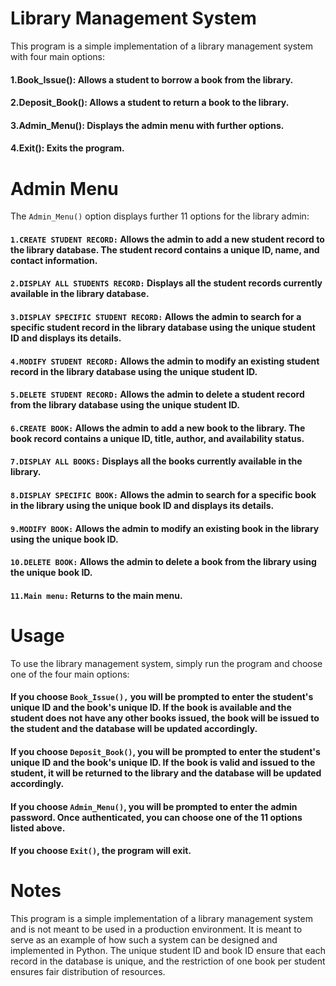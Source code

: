 # Library Management System
This program is a simple implementation of a library management system with four main options:

#### **1.Book_Issue():** Allows a student to borrow a book from the library.
#### **2.Deposit_Book():** Allows a student to return a book to the library.
#### **3.Admin_Menu():** Displays the admin menu with further options.
#### **4.Exit():** Exits the program.
# Admin Menu
The `Admin_Menu()` option displays further 11 options for the library admin:

#### `1.CREATE STUDENT RECORD:` Allows the admin to add a new student record to the library database. The student record contains a unique ID, name, and contact information.
#### `2.DISPLAY ALL STUDENTS RECORD:` Displays all the student records currently available in the library database.
#### `3.DISPLAY SPECIFIC STUDENT RECORD:` Allows the admin to search for a specific student record in the library database using the unique student ID and displays its details.
#### `4.MODIFY STUDENT RECORD:` Allows the admin to modify an existing student record in the library database using the unique student ID.
#### `5.DELETE STUDENT RECORD:` Allows the admin to delete a student record from the library database using the unique student ID.
#### `6.CREATE BOOK:` Allows the admin to add a new book to the library. The book record contains a unique ID, title, author, and availability status.
#### `7.DISPLAY ALL BOOKS:` Displays all the books currently available in the library.
#### `8.DISPLAY SPECIFIC BOOK:` Allows the admin to search for a specific book in the library using the unique book ID and displays its details.
#### `9.MODIFY BOOK:` Allows the admin to modify an existing book in the library using the unique book ID.
#### `10.DELETE BOOK:` Allows the admin to delete a book from the library using the unique book ID.
#### `11.Main menu:` Returns to the main menu.
# Usage
To use the library management system, simply run the program and choose one of the four main options:

#### If you choose `Book_Issue(),` you will be prompted to enter the student's unique ID and the book's unique ID. If the book is available and the student does not have any other books issued, the book will be issued to the student and the database will be updated accordingly.
#### If you choose `Deposit_Book()`, you will be prompted to enter the student's unique ID and the book's unique ID. If the book is valid and issued to the student, it will be returned to the library and the database will be updated accordingly.
#### If you choose `Admin_Menu()`, you will be prompted to enter the admin password. Once authenticated, you can choose one of the 11 options listed above.
#### If you choose `Exit()`, the program will exit.
# Notes
This program is a simple implementation of a library management system and is not meant to be used in a production environment. It is meant to serve as an example of how such a system can be designed and implemented in Python. The unique student ID and book ID ensure that each record in the database is unique, and the restriction of one book per student ensures fair distribution of resources.
